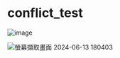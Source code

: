 # conflict_test

![image](https://github.com/chenkuanhan/conflict_test/assets/104495841/a55d3f25-8b2b-4845-913f-2748fe425473)


![螢幕擷取畫面 2024-06-13 180403](https://github.com/chenkuanhan/conflict_test/assets/104495841/c55c16b3-8d1e-4bc8-bbae-7a6f6a784d16)
